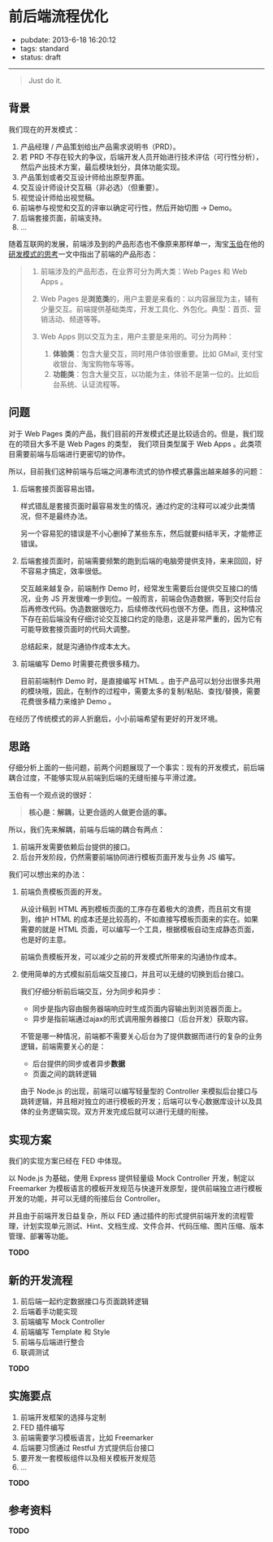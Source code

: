 # 前后端流程优化 #

- pubdate: 2013-6-18 16:20:12
- tags: standard
- status: draft

----------------

> Just do it.

## 背景

我们现在的开发模式：

1. 产品经理 / 产品策划给出产品需求说明书（PRD）。
2. 若 PRD 不存在较大的争议，后端开发人员开始进行技术评估（可行性分析），然后产出技术方案，最后模块划分，具体功能实现。
3. 产品策划或者交互设计师给出原型界面。
4. 交互设计师设计交互稿（非必选）（但重要）。
5. 视觉设计师给出视觉稿。
6. 前端参与视觉和交互的评审以确定可行性，然后开始切图 -> Demo。
7. 后端套接页面，前端支持。
8. ...

随着互联网的发展，前端涉及到的产品形态也不像原来那样单一，淘宝[玉伯](http://weibo.com/lifesinger)在他的[研发模式的思考](https://github.com/aralejs/aralejs.org/issues/50)一文中指出了前端的产品形态：

> 1. 前端涉及的产品形态，在业界可分为两大类：Web Pages 和 Web Apps 。
>
> 2. Web Pages 是**浏览类**的，用户主要是来看的：以内容展现为主，辅有少量交互。前端提供基础类库，开发工具化、外包化。典型：首页、营销活动、频道等等。
> 
> 3. Web Apps 则以交互为主，用户主要是来用的。可分为两种：
> 
>     1. **体验类**：包含大量交互，同时用户体验很重要。比如 GMail, 支付宝收银台、淘宝购物车等等。
>     2. **功能类**：包含大量交互，以功能为主，体验不是第一位的。比如后台系统、认证流程等。


## 问题

对于 Web Pages 类的产品，我们目前的开发模式还是比较适合的。但是，我们现在的项目大多不是 Web Pages 的类型，
我们项目类型属于 Web Apps 。此类项目需要前端与后端进行更密切的协作。

所以，目前我们这种前端与后端之间瀑布流式的协作模式暴露出越来越多的问题：

1. 后端套接页面容易出错。

    样式错乱是套接页面时最容易发生的情况，通过约定的注释可以减少此类情况，但不是最终办法。

    另一个容易犯的错误是不小心删掉了某些东东，然后就要纠结半天，才能修正错误。

2. 后端套接页面时，前端需要频繁的跑到后端的电脑旁提供支持，来来回回，好不容易才搞定，效率很低。

    交互越来越复杂，前端制作 Demo 时，经常发生需要后台提供交互接口的情况，业务 JS 开发很难一步到位。一般而言，前端会伪造数据，等到交付后台后再修改代码。伪造数据很吃力，后续修改代码也很不方便。而且，这种情况下存在前后端没有仔细讨论交互接口约定的隐患，这是非常严重的，因为它有可能导致套接页面时的代码大调整。

    总结起来，就是沟通协作成本太大。

3. 前端编写 Demo 时需要花费很多精力。

    目前前端制作 Demo 时，是直接编写 HTML 。由于产品可以划分出很多共用的模块哦，因此，在制作的过程中，需要太多的复制/粘贴、查找/替换，需要花费很多精力来维护 Demo 。

在经历了传统模式的非人折磨后，小小前端希望有更好的开发环境。

## 思路

仔细分析上面的一些问题，前两个问题展现了一个事实：现有的开发模式，前后端耦合过度，不能够实现从前端到后端的无缝衔接与平滑过渡。

玉伯有一个观点说的很好：

> **核心是：解耦，让更合适的人做更合适的事。**

所以，我们先来解耦，前端与后端的耦合有两点：

1. 前端开发需要依赖后台提供的接口。
2. 后台开发阶段，仍然需要前端协同进行模板页面开发与业务 JS 编写。

我们可以想出来的办法：

1. 前端负责模板页面的开发。

    从设计稿到 HTML 再到模板页面的工序存在着极大的浪费，而且前文有提到，维护 HTML 的成本还是比较高的，不如直接写模板页面来的实在。如果需要的就是 HTML 页面，可以编写一个工具，根据模板自动生成静态页面，也是好的主意。

    前端负责模板开发，可以减少之前的开发模式所带来的沟通协作成本。

2. 使用简单的方式模拟前后端交互接口，并且可以无缝的切换到后台接口。
    
    我们仔细分析前后端交互，分为同步和异步：
    - 同步是指内容由服务器端响应时生成页面内容输出到浏览器页面上。
    - 异步是指前端通过ajax的形式调用服务器接口（后台开发）获取内容。
    
    不管是哪一种情况，前端都不需要关心后台为了提供数据而进行的复杂的业务逻辑，前端需要关心的是：
    - 后台提供的同步或者异步**数据**
    - 页面之间的跳转逻辑
    
    由于 Node.js 的出现，前端可以编写轻量型的 Controller 来模拟后台接口与跳转逻辑，并且相对独立的进行模板的开发；后端可以专心数据库设计以及具体的业务逻辑实现。双方开发完成后就可以进行无缝的衔接。

## 实现方案

我们的实现方案已经在 FED 中体现。

以 Node.js 为基础，使用 Express 提供轻量级 Mock Controller 开发，制定以 Freemarker 为模板语言的模板开发规范与快速开发原型，提供前端独立进行模板开发的功能，并可以无缝的衔接后台 Controller。

并且由于前端开发日益复杂，所以 FED 通过插件的形式提供前端开发的流程管理，计划实现单元测试、Hint、文档生成、文件合并、代码压缩、图片压缩、版本管理、部署等功能。

**TODO**

## 新的开发流程

1. 前后端一起约定数据接口与页面跳转逻辑
2. 后端着手功能实现
3. 前端编写 Mock Controller
4. 前端编写 Template 和 Style
5. 前端与后端进行整合
6. 联调测试

**TODO**

## 实施要点

1. 前端开发框架的选择与定制
2. FED 插件编写
2. 前端需要学习模板语言，比如 Freemarker
2. 后端要习惯通过 Restful 方式提供后台接口
3. 要开发一套模板组件以及相关模板开发规范
4. ...

**TODO**

## 参考资料

**TODO**
